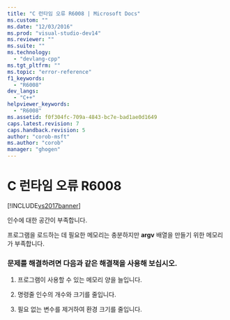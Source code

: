 ```yaml
---
title: "C 런타임 오류 R6008 | Microsoft Docs"
ms.custom: ""
ms.date: "12/03/2016"
ms.prod: "visual-studio-dev14"
ms.reviewer: ""
ms.suite: ""
ms.technology: 
  - "devlang-cpp"
ms.tgt_pltfrm: ""
ms.topic: "error-reference"
f1_keywords: 
  - "R6008"
dev_langs: 
  - "C++"
helpviewer_keywords: 
  - "R6008"
ms.assetid: f0f304fc-709a-4843-bc7e-bad1ae0d1649
caps.latest.revision: 7
caps.handback.revision: 5
author: "corob-msft"
ms.author: "corob"
manager: "ghogen"
---
```

# C 런타임 오류 R6008
[!INCLUDE[vs2017banner](../../assembler/inline/includes/vs2017banner.md)]

인수에 대한 공간이 부족합니다.  
  
 프로그램을 로드하는 데 필요한 메모리는 충분하지만 **argv** 배열을 만들기 위한 메모리가 부족합니다.  
  
### 문제를 해결하려면 다음과 같은 해결책을 사용해 보십시오.  
  
1.  프로그램이 사용할 수 있는 메모리 양을 늘입니다.  
  
2.  명령줄 인수의 개수와 크기를 줄입니다.  
  
3.  필요 없는 변수를 제거하여 환경 크기를 줄입니다.